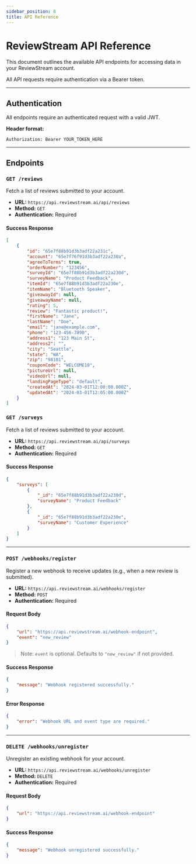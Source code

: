 ```yaml
---
sidebar_position: 8
title: API Reference
---
```


# ReviewStream API Reference

This document outlines the available API endpoints for accessing data in your ReviewStream account.

All API requests require authentication via a Bearer token.

---

## Authentication

All endpoints require an authenticated request with a valid JWT.

**Header format:**

```http
Authorization: Bearer YOUR_TOKEN_HERE
```

---

## Endpoints

### `GET /reviews`

Fetch a list of reviews submitted to your account.

-   **URL:** `https://api.reviewstream.ai/api/reviews`
-   **Method:** `GET`
-   **Authentication:** Required

#### Success Response

```json
[
    {
        "id": "65e7f88b91d3b3adf22a231c",
        "account": "65e7f76f91d3b3adf22a230a",
        "agreeToTerms": true,
        "orderNumber": "123456",
        "surveyId": "65e7f88b91d3b3adf22a230d",
        "surveyName": "Product Feedback",
        "itemId": "65e7f88b91d3b3adf22a230e",
        "itemName": "Bluetooth Speaker",
        "giveawayId": null,
        "giveawayName": null,
        "rating": 5,
        "review": "Fantastic product!",
        "firstName": "Jane",
        "lastName": "Doe",
        "email": "jane@example.com",
        "phone": "123-456-7890",
        "address1": "123 Main St",
        "address2": "",
        "city": "Seattle",
        "state": "WA",
        "zip": "98101",
        "couponCode": "WELCOME10",
        "pictureUrl": null,
        "videoUrl": null,
        "landingPageType": "default",
        "createdAt": "2024-03-01T12:00:00.000Z",
        "updatedAt": "2024-03-01T12:05:00.000Z"
    }
]
```

### `GET /surveys`

Fetch a list of reviews submitted to your account.

-   **URL:** `https://api.reviewstream.ai/api/surveys`
-   **Method:** `GET`
-   **Authentication:** Required

#### Success Response

```json
{
    "surveys": [
        {
            "_id": "65e7f88b91d3b3adf22a230d",
            "surveyName": "Product Feedback"
        },
        {
            "_id": "65e7f88b91d3b3adf22a230e",
            "surveyName": "Customer Experience"
        }
    ]
}
```

---

### `POST /webhooks/register`

Register a new webhook to receive updates (e.g., when a new review is submitted).

-   **URL:** `https://api.reviewstream.ai/webhooks/register`
-   **Method:** `POST`
-   **Authentication:** Required

#### Request Body

```json
{
    "url": "https://api.reviewstream.ai/webhook-endpoint",
    "event": "new_review"
}
```

> Note: `event` is optional. Defaults to `"new_review"` if not provided.

#### Success Response

```json
{
    "message": "Webhook registered successfully."
}
```

#### Error Response

```json
{
    "error": "Webhook URL and event type are required."
}
```

---

### `DELETE /webhooks/unregister`

Unregister an existing webhook for your account.

-   **URL:** `https://api.reviewstream.ai/webhooks/unregister`
-   **Method:** `DELETE`
-   **Authentication:** Required

#### Request Body

```json
{
    "url": "https://api.reviewstream.ai/webhook-endpoint"
}
```

#### Success Response

```json
{
    "message": "Webhook unregistered successfully."
}
```
